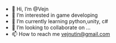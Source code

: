- 👋 Hi, I’m @Vejn
- 👀 I’m interested in game developing
- 🌱 I’m currently learning python,unity, c#
- 💞️ I’m looking to collaborate on ...
- 📫 How to reach me vejnutin@gmail.com

<!---
Vejn/Vejn is a ✨ special ✨ repository because its `README.md` (this file) appears on your GitHub profile.
You can click the Preview link to take a look at your changes.
--->
